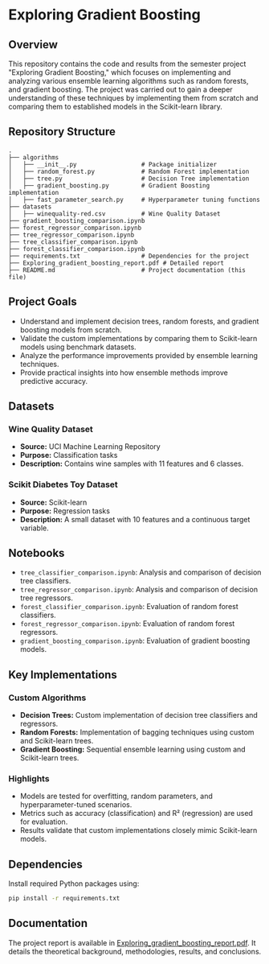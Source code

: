 # Exploring Gradient Boosting

## Overview

This repository contains the code and results from the semester project "Exploring Gradient Boosting," which focuses on implementing and analyzing various ensemble learning algorithms such as random forests, and gradient boosting. The project was carried out to gain a deeper understanding of these techniques by implementing them from scratch and comparing them to established models in the Scikit-learn library.

## Repository Structure

```
.
├── algorithms
│   ├── __init__.py                  # Package initializer
│   ├── random_forest.py             # Random Forest implementation
│   ├── tree.py                      # Decision Tree implementation
│   ├── gradient_boosting.py         # Gradient Boosting implementation
│   ├── fast_parameter_search.py     # Hyperparameter tuning functions
├── datasets
│   ├── winequality-red.csv          # Wine Quality Dataset
├── gradient_boosting_comparison.ipynb
├── forest_regressor_comparison.ipynb
├── tree_regressor_comparison.ipynb
├── tree_classifier_comparison.ipynb
├── forest_classifier_comparison.ipynb
├── requirements.txt                 # Dependencies for the project
├── Exploring_gradient_boosting_report.pdf # Detailed report
├── README.md                        # Project documentation (this file)
```

## Project Goals

- Understand and implement decision trees, random forests, and gradient boosting models from scratch.
- Validate the custom implementations by comparing them to Scikit-learn models using benchmark datasets.
- Analyze the performance improvements provided by ensemble learning techniques.
- Provide practical insights into how ensemble methods improve predictive accuracy.

## Datasets

### Wine Quality Dataset
- **Source:** UCI Machine Learning Repository
- **Purpose:** Classification tasks
- **Description:** Contains wine samples with 11 features and 6 classes.

### Scikit Diabetes Toy Dataset
- **Source:** Scikit-learn
- **Purpose:** Regression tasks
- **Description:** A small dataset with 10 features and a continuous target variable.

## Notebooks

- `tree_classifier_comparison.ipynb`: Analysis and comparison of decision tree classifiers.
- `tree_regressor_comparison.ipynb`: Analysis and comparison of decision tree regressors.
- `forest_classifier_comparison.ipynb`: Evaluation of random forest classifiers.
- `forest_regressor_comparison.ipynb`: Evaluation of random forest regressors.
- `gradient_boosting_comparison.ipynb`: Evaluation of gradient boosting models.

## Key Implementations

### Custom Algorithms
- **Decision Trees:** Custom implementation of decision tree classifiers and regressors.
- **Random Forests:** Implementation of bagging techniques using custom and Scikit-learn trees.
- **Gradient Boosting:** Sequential ensemble learning using custom and Scikit-learn trees.

### Highlights
- Models are tested for overfitting, random parameters, and hyperparameter-tuned scenarios.
- Metrics such as accuracy (classification) and R² (regression) are used for evaluation.
- Results validate that custom implementations closely mimic Scikit-learn models.

## Dependencies

Install required Python packages using:

```bash
pip install -r requirements.txt
```

## Documentation

The project report is available in [Exploring_gradient_boosting_report.pdf](Exploring_gradient_boosting_report.pdf). It details the theoretical background, methodologies, results, and conclusions.